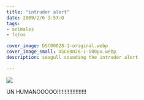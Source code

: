 ```yaml
---
title: "intruder alert"
date: 2009/2/6 3:57:0
tags: 
- animales
- fotos

cover_image: DSC00028-1-original.webp
cover_image_small: DSC00028-1-500px.webp
description: seagull sounding the intruder alert

---
```


[![](DSC00028-1)](DSC00028-1-original.webp)

UN HUMANOOOOO!!!!!!!!!!!!!!!!!!!
